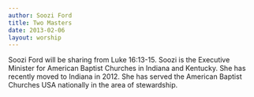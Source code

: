 ```yaml
--- 
author: Soozi Ford 
title: Two Masters 
date: 2013-02-06 
layout: worship 
---
```


Soozi Ford will be sharing from Luke 16:13-15. Soozi is the Executive Minister for American Baptist Churches in Indiana and Kentucky. She has recently moved to Indiana in 2012. She has served the American Baptist Churches USA nationally in the area of stewardship.